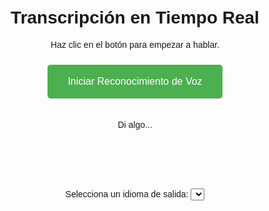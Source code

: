 <doctype html>
<html lang="es">
<head>
    <meta charset="UTF-8">
    <meta name="viewport" content="width=device-width, initial-scale=1.0">
    <title>Transcripción en Vivo</title>
    <style>
        body {
            font-family: Arial, sans-serif;
            text-align: center;
            padding: 20px;
        }
        #texto-transcrito {
            font-size: 24px;
            margin-top: 20px;
            color: #333;
        }
        button {
            background-color: #4CAF50;
            color: white;
            border: none;
            padding: 18px 32px;
            text-align: center;
            text-decoration: none;
            display: inline-block;
            font-size: 16px;
            margin: 10px;
            cursor: pointer;
            border-radius: 5px;
        }
    </style>
    </head>
<body>
</head>
<body>
    <h1>Transcripción en Tiempo Real</h1>
    <p>Haz clic en el botón para empezar a hablar.</p>
    <button id="iniciar" onclick="iniciarReconocimiento()">Iniciar Reconocimiento de Voz</button>
    <p id="texto-transcrito"></p>
<p id="texto">Di algo...</p>    
<br>
<br>
<br>



</br>
</br>
    <label for="idioma">Selecciona un idioma de salida:</label>
    <select id="idioma">

     <option value="es-ES">Español</option>
        <option value="en">Inglés</option>
        <option value="fr">Francés</option>
        <option value="de">Alemán</option>
        <option value="it">Italiano</option>
        <option value="pt">Portugués</option>
    </select>

    <br>
    <p id="traduccion">Traducción aquí...</p>
 <script>

        let recognition;

        try {

            recognition = new (window.SpeechRecognition || window.webkitSpeechRecognition)();

            recognition.lang = 'es-ES';

            recognition.onresult = function(event) {

                const transcript = event.results[0][0].transcript;

                document.getElementById('texto').innerText = "Dijiste: " + transcript;

                traducirTexto(transcript);

            };

            recognition.onerror = function(event) {

                document.getElementById('texto').innerText = "Error en reconocimiento: " + event.error;

            };

        } catch (e) {

            document.getElementById('texto').innerText = "Tu navegador no soporta reconocimiento de voz.";

        }

        function iniciarReconocimiento() {

            if (!recognition) {

                document.getElementById('texto').innerText = "El reconocimiento de voz no está disponible.";

                return;

            }

            document.getElementById('texto').innerText = "Escuchando...";

            recognition.start();

        }

        function traducirTexto(texto) {

            const idiomaDestino = document.getElementById('idioma').value;

            const url = `https://api.mymemory.translated.net/get?q=${encodeURIComponent(texto)}&langpair=es|${idiomaDestino}`;

            fetch(url)

                .then(response => response.json())

                .then(data => {

                    const traduccion = data.responseData.translatedText;

                    document.getElementById('traduccion').innerText = "Traducción: " + traduccion;

                })

                .catch(error => {

                    document.getElementById('traduccion').innerText = "Error en la traducción.";

                    console.error("Error en la traducción:", error);

                });

        }

    </script>

  <br>

  <br>

  <br>

    

</body>

</html>